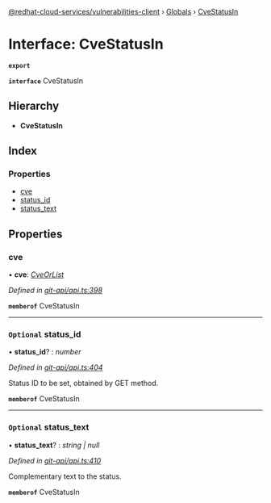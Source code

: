 [@redhat-cloud-services/vulnerabilities-client](../README.md) › [Globals](../globals.md) › [CveStatusIn](cvestatusin.md)

# Interface: CveStatusIn

**`export`** 

**`interface`** CveStatusIn

## Hierarchy

* **CveStatusIn**

## Index

### Properties

* [cve](cvestatusin.md#cve)
* [status_id](cvestatusin.md#optional-status_id)
* [status_text](cvestatusin.md#optional-status_text)

## Properties

###  cve

• **cve**: *[CveOrList](../globals.md#cveorlist)*

*Defined in [git-api/api.ts:398](https://github.com/RedHatInsights/javascript-clients.gi/blob/master/packages/vulnerabilities/git-api/api.ts#L398)*

**`memberof`** CveStatusIn

___

### `Optional` status_id

• **status_id**? : *number*

*Defined in [git-api/api.ts:404](https://github.com/RedHatInsights/javascript-clients.gi/blob/master/packages/vulnerabilities/git-api/api.ts#L404)*

Status ID to be set, obtained by GET method.

**`memberof`** CveStatusIn

___

### `Optional` status_text

• **status_text**? : *string | null*

*Defined in [git-api/api.ts:410](https://github.com/RedHatInsights/javascript-clients.gi/blob/master/packages/vulnerabilities/git-api/api.ts#L410)*

Complementary text to the status.

**`memberof`** CveStatusIn
